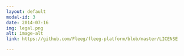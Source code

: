 ```yaml
---
layout: default
modal-id: 3
date: 2014-07-16
img: legal.png
alt: image-alt
link: https://github.com/Fleeg/fleeg-platform/blob/master/LICENSE

---
```

